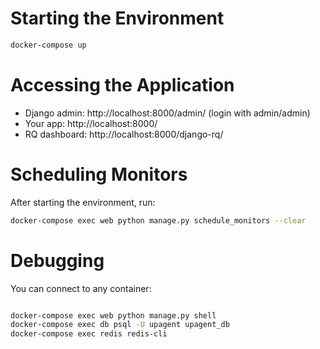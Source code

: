 # Starting the Environment
```bash
docker-compose up
```

# Accessing the Application
- Django admin: http://localhost:8000/admin/ (login with admin/admin)
- Your app: http://localhost:8000/
- RQ dashboard: http://localhost:8000/django-rq/

# Scheduling Monitors
After starting the environment, run:
```bash
docker-compose exec web python manage.py schedule_monitors --clear
```

# Debugging
You can connect to any container:
```bash

docker-compose exec web python manage.py shell
docker-compose exec db psql -U upagent upagent_db
docker-compose exec redis redis-cli
```